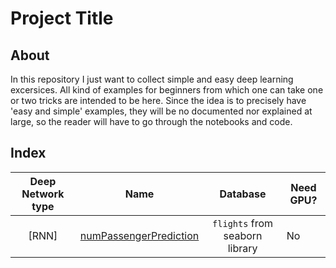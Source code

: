 # Project Title

## About <a name = "about"></a>

In this repository I just want to collect simple and easy deep learning excersices.
All kind of examples for beginners from which one can take one or two tricks are intended to be here.
Since the idea is to precisely have 'easy and simple' examples, they will be no documented nor explained at large, so the reader will have to go through the notebooks and code.


## Index

| Deep Network type 	| Name 	| Database 	| Need GPU? 	|
|:-:	|:-:	|:-:	|-	|
| [RNN] 	| [numPassengerPrediction](%5BRNN%5D%20-%20numPassengerPrediction) 	| `flights` from seaborn library 	| No 	|
